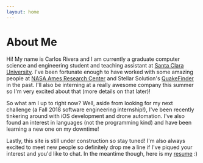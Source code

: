 ```yaml
---
layout: home
---
```

# About Me

Hi! My name is Carlos Rivera and I am currently a graduate computer science and engineering student and teaching assistant at [Santa Clara University](https://www.scu.edu/engineering/academic-programs/department-of-computer-engineering/). I've been fortunate enough to have worked with some amazing people at [NASA Ames Research Center](https://www.nasa.gov/ames) and Stellar Solution's [QuakeFinder](https://www.quakefinder.com/) in the past. I'll also be interning at a really awesome company this summer so I'm very excited about that (more details on that later)!

So what am I up to right now? Well, aside from looking for my next challenge (a Fall 2018 software engineering internship!), I've been recently tinkering around with iOS development and drone automation. I've also found an interest in languages (not the programming kind) and have been learning a new one on my downtime!

Lastly, this site is still under construction so stay tuned! I'm also always excited to meet new people so definitely drop me a line if I've piqued your interest and you'd like to chat. In the meantime though, here is my [resume](https://drive.google.com/file/d/1lELPV9Wm0H2ePp3zFBHUaiy6gW4PfRzH/view?usp=sharing) :)
